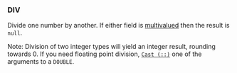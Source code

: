 <!--
This is generated by ESQL’s AbstractFunctionTestCase. Do no edit it. See ../README.md for how to regenerate it.
-->

### DIV
Divide one number by another. If either field is [multivalued](/reference/query-languages/esql/esql-multivalued-fields.md) then the result is `null`.

Note: Division of two integer types will yield an integer result, rounding towards 0. If you need floating point division, [`Cast (::)`](/reference/query-languages/esql/esql-functions-operators.md#esql-cast-operator) one of the arguments to a `DOUBLE`.
